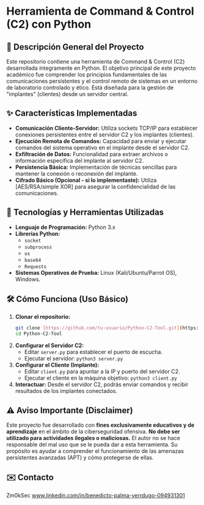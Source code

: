 # Herramienta de Command & Control (C2) con Python

## 📄 Descripción General del Proyecto
Este repositorio contiene una herramienta de Command & Control (C2) desarrollada íntegramente en Python. El objetivo principal de este proyecto académico fue comprender los principios fundamentales de las comunicaciones persistentes y el control remoto de sistemas en un entorno de laboratorio controlado y ético. Está diseñada para la gestión de "implantes" (clientes) desde un servidor central.

## ✨ Características Implementadas
* **Comunicación Cliente-Servidor:** Utiliza sockets TCP/IP para establecer conexiones persistentes entre el servidor C2 y los implantes (clientes).
* **Ejecución Remota de Comandos:** Capacidad para enviar y ejecutar comandos del sistema operativo en el implante desde el servidor C2.
* **Exfiltración de Datos:** Funcionalidad para extraer archivos o información específica del implante al servidor C2.
* **Persistencia Básica:** Implementación de técnicas sencillas para mantener la conexión o reconexión del implante.
* **Cifrado Básico (Opcional - si lo implementaste):** Utiliza [AES/RSA/simple XOR] para asegurar la confidencialidad de las comunicaciones.

## 🚀 Tecnologías y Herramientas Utilizadas
* **Lenguaje de Programación:** Python 3.x
* **Librerías Python:**
    * `socket`
    * `subprocess`
    * `os`
    * `base64`
    * `Requests`
* **Sistemas Operativos de Prueba:** Linux (Kali/Ubuntu/Parrot OS), Windows.

## 🛠️ Cómo Funciona (Uso Básico)
1.  **Clonar el repositorio:**
    ```bash
    git clone [https://github.com/tu-usuario/Python-C2-Tool.git](https://github.com/tu-usuario/Python-C2-Tool.git)
    cd Python-C2-Tool
    ```
2.  **Configurar el Servidor C2:**
    * Editar `server.py` para establecer el puerto de escucha.
    * Ejecutar el servidor: `python3 server.py`
3.  **Configurar el Cliente (Implante):**
    * Editar `client.py` para apuntar a la IP y puerto del servidor C2.
    * Ejecutar el cliente en la máquina objetivo: `python3 client.py`
4.  **Interactuar:** Desde el servidor C2, podrás enviar comandos y recibir resultados de los implantes conectados.

## ⚠️ Aviso Importante (Disclaimer)
Este proyecto fue desarrollado con **fines exclusivamente educativos y de aprendizaje** en el ámbito de la ciberseguridad ofensiva. **No debe ser utilizado para actividades ilegales o maliciosas.** El autor no se hace responsable del mal uso que se le pueda dar a esta herramienta. Su propósito es ayudar a comprender el funcionamiento de las amenazas persistentes avanzadas (APT) y cómo protegerse de ellas.

## ✉️ Contacto
Zm0kSec
www.linkedin.com/in/benedicto-palma-verrdugo-094931301
